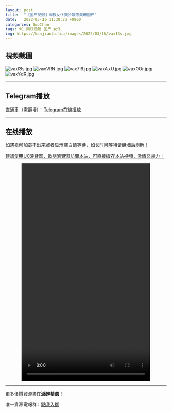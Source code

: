 ```yaml
---
layout: post
title:  "【国产视频】调教女仆美娇娘陈美琳国产"
date:   2022-03-16 11:30:22 +0800
categories: GuoChan
tags: 91 网红视频 国产 女仆
img: https://kanjiantu.top/images/2022/03/16/vaxI3s.jpg
---
```



## 視頻截圖

![vaxI3s.jpg](https://kanjiantu.top/images/2022/03/16/vaxI3s.jpg)
![vaxVRN.jpg](https://kanjiantu.top/images/2022/03/16/vaxVRN.jpg)
![vax7l6.jpg](https://kanjiantu.top/images/2022/03/16/vax7l6.jpg)
![vaxAxU.jpg](https://kanjiantu.top/images/2022/03/16/vaxAxU.jpg)
![vaxOOr.jpg](https://kanjiantu.top/images/2022/03/16/vaxOOr.jpg)
![vaxYdR.jpg](https://kanjiantu.top/images/2022/03/16/vaxYdR.jpg)

* * *
## Telegram播放

直通車（需翻墻）：[Telegram在線播放](https://t.me/mimeijingxuan/58)

* * *
## 在线播放
<u>如遇视频加载不出来或者显示空白请等待，如长时间等待请翻墙后刷新！</u>

<u>建議使用UC瀏覽器、歐朋瀏覽器訪問本站，可直接緩存本站視頻，激情又給力！</u>
<center><video src="https://cdn.publer.io/uploads/tmp/1648500955-25086-0074-4190/6fee4b2f1a57891d5919d30bd91aa290.mp4" width="80%" height="680px" controls="controls"></video></center>

* * *
更多優質資源盡在**迷妹精選**！

唯一資源電報群：[點我入群](https://t.me/mimeijingxuan)


